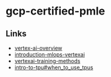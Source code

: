 # gcp-certified-pmle

## Links
* [vertex-ai-overview](https://cloud.google.com/vertex-ai/docs/start/introduction-unified-platform)
* [introduction-mlops-vertexai](https://cloud.google.com/vertex-ai/docs/start/introduction-mlops)
* [vertexai-training-methods](https://cloud.google.com/vertex-ai/docs/start/training-methods)
* [intro-to-tpu#when_to_use_tpus](https://cloud.google.com/tpu/docs/intro-to-tpu#when_to_use_tpus)

